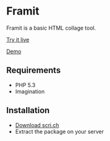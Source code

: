 # Framit

Framit is a basic HTML collage tool.

[Try it live](http://scri.ch/ "Try scri.ch")

[Demo](http://bit.ly/rthSTI "Try framit")


## Requirements

 * PHP 5.3
 * Imagination

## Installation

 * [Download scri.ch](https://github.com/bpierre/scri.ch/zipball/master)
 * Extract the package on your server